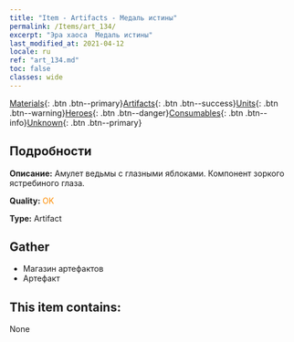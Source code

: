 ```yaml
---
title: "Item - Artifacts - Медаль истины"
permalink: /Items/art_134/
excerpt: "Эра хаоса  Медаль истины"
last_modified_at: 2021-04-12
locale: ru
ref: "art_134.md"
toc: false
classes: wide
---
```

 [Materials](/ru/Items/){: .btn .btn--primary}[Artifacts](/ru/Items/Artifacts/){: .btn .btn--success}[Units](/ru/Items/Units/){: .btn .btn--warning}[Heroes](/ru/Items/Heroes/){: .btn .btn--danger}[Consumables](/ru/Items/Consumables/){: .btn .btn--info}[Unknown](/ru/Items/Unknown/){: .btn .btn--primary}

## Подробности
 **Описание:** Амулет ведьмы с глазными яблоками. Компонент зоркого ястребиного глаза.

 **Quality:** <span style="color: #FF8C00">OK</span>

 **Type:** Artifact

## Gather

*    Магазин артефактов 
*    Артефакт 

## This item contains:

  None

